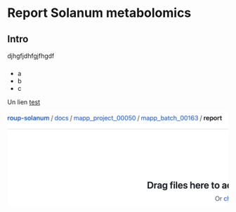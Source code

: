 # Report Solanum metabolomics

## Intro 

djhgfjdhfgjfhgdf


### 

- a
- b
- c

Un lien [test](http://www.google.com)


![](screenshot.jpg)